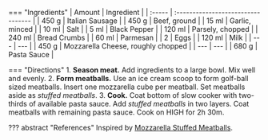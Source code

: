 === "Ingredients"
    | Amount | Ingredient                         |
    | :----- | :--------------------------------- |
    | 450 g  | Italian Sausage                    |
    | 450 g  | Beef, ground                       |
    | 15 ml  | Garlic, minced                     |
    | 10 ml  | Salt                               |
    | 5 ml   | Black Pepper                       |
    | 120 ml | Parsely, chopped                   |
    | 240 ml | Bread Crumbs                       |
    | 60 ml  | Parmesan                           |
    | 2      | Eggs                               |
    | 120 ml | Milk                               |
    | ---    | ---                                |
    | 450 g  | Mozzarella Cheese, roughly chopped |
    | ---    | ---                                |
    | 680 g  | Pasta Sauce                        |

=== "Directions"
    1. **Season meat.** Add ingredients to a large bowl. Mix well and evenly.
    2. **Form meatballs.** Use an ice cream scoop to form golf-ball sized meatballs. Insert one mozzarella cube per meatball. Set meatballs aside as *stuffed meatballs*.
    3. **Cook.** Coat bottom of slow cooker with two-thirds of available pasta sauce. Add *stuffed meatballs* in two layers. Coat meatballs with remaining pasta sauce. Cook on HIGH for 2h 30m.

??? abstract "References"
    Inspired by [Mozzarella Stuffed Meatballs](https://www.reddit.com/r/GifRecipes/comments/dfeca6/mozzarella_stuffed_meatballs/).

